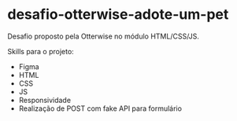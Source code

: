 # desafio-otterwise-adote-um-pet

Desafio proposto pela Otterwise no módulo HTML/CSS/JS.

Skills para o projeto:

- Figma
- HTML
- CSS
- JS
- Responsividade
- Realização de POST com fake API para formulário
